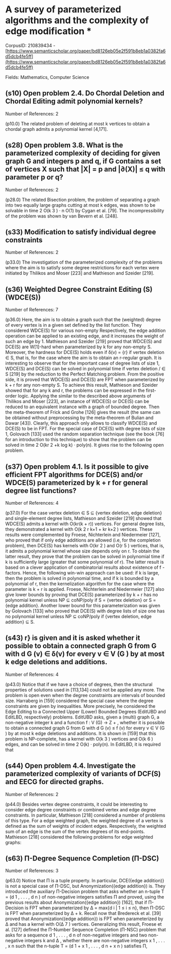 # A survey of parameterized algorithms and the complexity of edge modification *

CorpusID: 210839434 - [https://www.semanticscholar.org/paper/bd8126eb05e2f591b8eb1a0382fa6d5dcb4fe5ff](https://www.semanticscholar.org/paper/bd8126eb05e2f591b8eb1a0382fa6d5dcb4fe5ff)

Fields: Mathematics, Computer Science

## (s10) Open problem 2.4. Do Chordal Deletion and Chordal Editing admit polynomial kernels?
Number of References: 2

(p10.0) The related problem of deleting at most k vertices to obtain a chordal graph admits a polynomial kernel [4,171].
## (s28) Open problem 3.8. What is the parameterized complexity of deciding for given graph G and integers p and q, if G contains a set of vertices X such that |X| = p and |∂(X)| ≤ q with parameter p or q?
Number of References: 2

(p28.0) The related Bisection problem, the problem of separating a graph into two equally large graphs cutting at most k edges, was shown to be solvable in time 2 O(k 3 ) · n O(1) by Cygan et al. [79]. The incompressibility of the problem was shown by van Bevern et al. [248].
## (s33) Modification to satisfy individual degree constraints
Number of References: 2

(p33.0) The investigation of the parameterized complexity of the problems where the aim is to satisfy some degree restrictions for each vertex were initiated by Thilikos and Moser [223] and Mathieson and Szeider [219].
## (s36) Weighted Degree Constraint Editing (S)(WDCE(S))
Number of References: 7

(p36.0) Here, the aim is to obtain a graph such that the (weighted) degree of every vertex is in a given set defined by the list function. They considered WDCE(S) for various non-empty Respectively, the edge addition operation can be applied to an existing edge, and it increases the weight of such an edge by 1. Mathieson and Szeider [219] proved that WDCE(S) and DCE(S) are W[1]-hard when parameterized by k for any non-empty S. Moreover, the hardness for DCE(S) holds even if δ(v) = {r} if vertex deletion ∈ S, that is, for the case where the aim is to obtain an r-regular graph. It is interesting to observe that for the important case of degree lists of size 1, WDCE(S) and DCE(S) can be solved in polynomial time if vertex deletion / ∈ S [219] by the reduction to the Perfect Matching problem. From the positive side, it is proved that WDCE(S) and DCE(S) are FPT when parameterized by k + r for any non-empty S. To achieve this result, Mathieson and Szeider showed that for any k and r, the problems can be expressed in the first-order logic. Applying the similar to the described above arguments of Thilikos and Moser [223], an instance of WDCE(S) or DCE(S) can be reduced to an equivalent instance with a graph of bounded degree. Then the meta-theorem of Frick and Grohe [126] gives the result (the same can be obtained without preprocessing by the meta-theorem of Bulian and Dawar [43]). Clearly, this approach only allows to classify WDCE(S) and DCE(S) to be in FPT. For the special case of DCE(S) with degree lists of size 1, Golovach [133] used the random separation technique (see the book [76] for an introduction to this technique) to show that the problem can be solved in time 2 O(kr 2 +k log k) · poly(n). It gives rise to the following open problem.
## (s37) Open problem 4.1. Is it possible to give efficient FPT algorithms for DCE(S) and/or WDCE(S) parameterized by k + r for general degree list functions?
Number of References: 4

(p37.0) For the case vertex deletion ∈ S ⊆ {vertex deletion, edge deletion} and single-element degree lists, Mathieson and Szeider [219] showed that WDCE(S) admits a kernel with O(kr(k + r)) vertices. For general degree lists, they demonstrated a kernel with O(k 2 r k+1 + kr k+2 ) vertices. These results were complemented by Froese, Nichterlein and Niedermeier [127], who proved that if only edge additions are allowed (i.e, for the completion problem), then DCE(S) has kernels with O(kr 2 ) and O(r 5 ) vertices, that is, it admits a polynomial kernel whose size depends only on r. To obtain the latter result, they prove that the problem can be solved in polynomial time if k is sufficiently large (greater that some polynomial of r). The latter result is based on a clever application of combinatorial results about existence of f -factors. Hence, the following win-win approach can be used: if k is large, then the problem is solved in polynomial time, and if k is bounded by a polynomial of r, then the kernelization algorithm for the case where the parameter is k + r is applied. Froese, Nichterlein and Niedermeier [127] also give lower bounds by proving that DCE(S) parameterized by k + r has no polynomial kernel unless NP ⊆ coNP/poly if S = {vertex deletion} or S = {edge addition}. Another lower bound for this parameterization was given by Golovach [133] who proved that DCE(S) with degree lists of size one has no polynomial kernel unless NP ⊆ coNP/poly if {vertex deletion, edge addition} ⊆ S.
## (s43) r} is given and it is asked whether it possible to obtain a connected graph G from G with d G (v) ∈ δ(v) for every v ∈ V (G ) by at most k edge deletions and additions.
Number of References: 4

(p43.0) Notice that if we have a choice of degrees, then the structural properties of solutions used in [113,134] could not be applied any more. The problem is open even when the degree constraints are intervals of bounded size. Harraberg in [159] considered the special case where the degree constraints are given by inequalities. More precisely, he considered the Edge Editing to a Connected Upper (Lower) Bounded Degrees (EditUBD and EditLBD, respectively) problems. EditUBD asks, given a (multi) graph G, a non-negative integer k and a function f : V (G) → Z + , whether it is possible to obtain a connected graph G from G with d G (v) ≤ f (v) for every v ∈ V (G ) by at most k edge deletions and additions. It is shown in [159] that this problem is NP-complete, has a kernel with O(k 3 ) vertices and O(k 6 ) edges, and can be solved in time 2 O(k) · poly(n). In EditLBD, it is required that
## (s44) Open problem 4.4. Investigate the parameterized complexity of variants of DCF(S) and EECG for directed graphs.
Number of References: 2

(p44.0) Besides vertex degree constraints, it could be interesting to consider edge degree constraints or combined vertex and edge degree constraints. In particular, Mathieson [218] considered a number of problems of this type. For a edge weighted graph, the weighted degree of a vertex is defined as the sum of weights of incident edges. Respectively, the weighted sum of an edge is the sum of the vertex degrees of its end-points. Mathieson [218] considered the following problems for edge weighted graphs:
## (s63) Π-Degree Sequence Completion (Π-DSC)
Number of References: 3

(p63.0) Notice that Π is a tuple property. In particular, DCE({edge addition)} is not a special case of Π-DSC, but Anonymization({edge addition}) is. They introduced the auxiliary Π-Decision problem that asks whether an n-tuple T = (d 1 , . . . , d n ) of non-negative integers satisfies Π and proved, using the previous results about Anonymization({edge addition}) [162], that if Π-Decision is FPT when parameterized by ∆ = max{d i | 1 ≤ i ≤ n}, then Π-DSC is FPT when parameterized by ∆ + k. Recall now that Bredereck et al. [39] proved that Anonymization({edge addition}) is FPT when parameterized by ∆ and has a kernel with O(∆ 7 ) vertices. Generalizing this result, Froese et al. [127] defined the Π-Number Sequence Completion (Π-NSC) problem that asks for a sequence d 1 , . . . , d n of non-negative integers and two non-negative integers k and ∆ , whether there are non-negative integers x 1 , . . . , x n such that the n-tuple T = (d 1 + x 1 , . . . , d n + x n ) satisfies Π,
